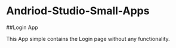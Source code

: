 # Andriod-Studio-Small-Apps

##Login App

This App simple contains the Login page without any functionality.
